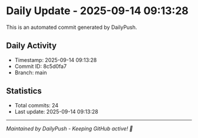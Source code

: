 # Daily Update - 2025-09-14 09:13:28

This is an automated commit generated by DailyPush.

## Daily Activity
- Timestamp: 2025-09-14 09:13:28
- Commit ID: 8c5d0fa7
- Branch: main

## Statistics
- Total commits: 24
- Last update: 2025-09-14 09:13:28

---
*Maintained by DailyPush - Keeping GitHub active! 🚀*
